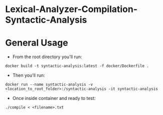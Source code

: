 # Lexical-Analyzer-Compilation-Syntactic-Analysis

# General Usage
- From the root directory you'll run:
```
docker build -t syntactic-analysis:latest -f docker/Dockerfile .
```
- Then you'll run:
```
docker run --name syntactic-analysis -v <location_to_root_folder>:/syntactic-analysis -it syntactic-analysis
```
- Once inside container and ready to test:
```
./compile < <filename>.txt
```
